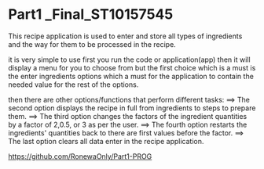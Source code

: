 # Part1 _Final_ST10157545

This recipe application is used to enter and store all types of ingredients and the way for them to be processed in the recipe.

it is very simple to use first you run the code or application(app) then it will display a menu for you to choose from but the first choice which is a must is the enter ingredients options which a must for the application to contain the needed value for the rest of the options.

then there are other options/functions that perform different tasks:
==> The second option displays the recipe in full from ingredients to steps to prepare them.
==> The third option changes the factors of the ingredient quantities by a factor of 2,0.5, or 3 as per the user.
==> The fourth option restarts the ingredients' quantities back to there are first values before the factor.
==> The last option clears all data enter in the recipe application.

https://github.com/RonewaOnly/Part1-PROG
